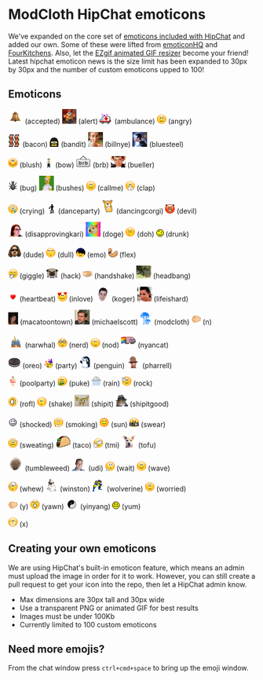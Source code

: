# ModCloth HipChat emoticons

We've expanded on the core set of [emoticons included with HipChat](http://hipchat-emoticons.nyh.name) and added our own.
Some of these were lifted from [emoticonHQ](http://emoticonhq.com/skypeemoticons.html) and [FourKitchens](https://github.com/fourkitchens/hipchat-emoticons).
Also, let the [EZgif animated GIF resizer](http://ezgif.com/resize) become your friend!
Latest hipchat emoticon news is the size limit has been expanded to 30px by 30px and the number of custom emoticons upped to 100!

## Emoticons

![accepted](src/accepted.gif) (accepted)
![alert](src/alert.gif) (alert)
![ambulance](src/ambulance.gif) (ambulance)
![angry](src/angry.gif) (angry)

![bacon](src/bacon.png) (bacon)
![bandit](src/bandit.gif) (bandit)
![billnye](src/billnye.gif) (billnye)
![bluesteel](src/bluesteel.gif) (bluesteel)

![blush](src/blush.gif) (blush)
![bow](src/bow.gif) (bow)
![brb](src/brb.png) (brb)
![bueller](src/bueller.png) (bueller)

![bug](src/bug.gif) (bug)
![bushes](src/bushes.gif) (bushes)
![callme](src/callme.gif) (callme)
![clap](src/clap.gif) (clap)

![crying](src/crying.gif) (crying)
![danceparty](src/danceparty.gif) (danceparty)
![dancingcorgi](src/dancingcorgi.gif) (dancingcorgi)
![devil](src/devil.gif) (devil)

![disapprovingkari](src/disapprovingkari.png) (disapprovingkari)
![doge](src/doge.gif) (doge)
![doh](src/doh.gif) (doh)
![drunk](src/drunk.gif) (drunk)

![dude](src/dude.png) (dude)
![dull](src/dull.gif) (dull)
![emo](src/emo.gif) (emo)
![flex](src/flex.gif) (flex)

![giggle](src/giggle.gif) (giggle)
![hack](src/hack.png) (hack)
![handshake](src/handshake.gif) (handshake)
![headbang](src/headbang.gif) (headbang)

![heartbeat](src/heartbeat.gif) (heartbeat)
![inlove](src/inlove.gif) (inlove)
![koger](src/koger.png) (koger)
![lifeishard](src/lifeishard.gif) (lifeishard)

![macatoontown](src/macatoontown.jpg) (macatoontown)
![michaelscott](src/michaelscott.gif) (michaelscott)
![modcloth](src/modcloth.png) (modcloth)
![n](src/n.gif) (n)

![narwhal](src/narwhal.png) (narwhal)
![nerd](src/nerd.gif) (nerd)
![nod](src/nod.gif) (nod)
![nyancat](src/nyancat.gif) (nyancat)

![oreo](src/oreo.png) (oreo)
![party](src/party.gif) (party)
![penguin](src/penguin.gif) (penguin)
![pharrell](src/pharrell.png) (pharrell)

![poolparty](src/poolparty.gif) (poolparty)
![puke](src/puke.gif) (puke)
![rain](src/rain.gif) (rain)
![rock](src/rock.gif) (rock)

![rofl](src/rofl.gif) (rofl)
![shake](src/shake.gif) (shake)
![shipit](src/shipit.jpg) (shipit)
![shipitgood](src/shipitgood.png) (shipitgood)

![shocked](src/shocked.gif) (shocked)
![smoking](src/smoking.gif) (smoking)
![sun](src/sun.gif) (sun)
![swear](src/swear.gif) (swear)

![sweating](src/sweating.gif) (sweating)
![taco](src/taco.png) (taco)
![tmi](src/tmi.gif) (tmi)
![tofu](src/tofu.png) (tofu)

![tumbleweed](src/tumbleweed.gif) (tumbleweed)
![udi](src/udi.png) (udi)
![wait](src/wait.gif) (wait)
![wave](src/wave.gif) (wave)

![whew](src/whew.gif) (whew)
![winston](src/winston.png) (winston)
![wolverine](src/wolverine.gif) (wolverine)
![worried](src/worried.gif) (worried)

![y](src/y.gif) (y)
![yawn](src/yawn.gif) (yawn)
![yinyang](src/yinyang.gif) (yinyang)
![yum](src/yum.gif) (yum)

![x](src/x.gif) (x)

## Creating your own emoticons

We are using HipChat's built-in emoticon feature, which means an admin must upload the image in order for it to work. However, you can still create a pull request to get your icon into the repo, then let a HipChat admin know.

* Max dimensions are 30px tall and 30px wide
* Use a transparent PNG or animated GIF for best results
* Images must be under 100Kb
* Currently limited to 100 custom emoticons

## Need more emojis?

From the chat window press `ctrl+cmd+space` to bring up the emoji window.
